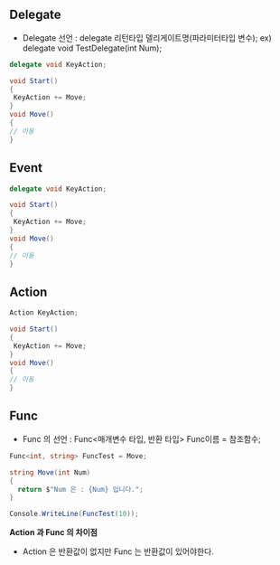 ## Delegate
- Delegate 선언 : delegate 리턴타입 델리게이트명(파라미터타입 변수);
  ex) delegate void TestDelegate(int Num);
  
```c#
delegate void KeyAction;

void Start()
{
 KeyAction += Move;
}
void Move()
{
// 이동
}
```

## Event
```c#
delegate void KeyAction;

void Start()
{
 KeyAction += Move;
}
void Move()
{
// 이동
}
```

## Action
```c#
Action KeyAction;

void Start()
{
 KeyAction += Move;
}
void Move()
{
// 이동
}
```

## Func
- Func 의 선언 : Func<매개변수 타입, 반환 타입> Func이름 = 참조함수; 
```c#
Func<int, string> FuncTest = Move;

string Move(int Num)
{
  return $"Num 은 : {Num} 입니다.";
}

Console.WriteLine(FuncTest(10));
```
**Action 과 Func 의 차이점**
- Action 은 반환값이 없지만 Func 는 반환값이 있어야한다.

